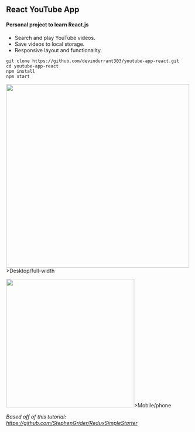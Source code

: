 ## React YouTube App

#### Personal project to learn React.js


- Search and play YouTube videos.
- Save videos to local storage.
- Responsive layout and functionality.

```
git clone https://github.com/devindurrant303/youtube-app-react.git
cd youtube-app-react
npm install
npm start
```

<img src="https://cloud.githubusercontent.com/assets/26286658/25241269/a0bf2faa-25b2-11e7-9fb6-f8f3bb86b8ec.JPG" alt="" width="500" />>Desktop/full-width


<img src="https://cloud.githubusercontent.com/assets/26286658/25241273/a31f29bc-25b2-11e7-8a6a-804f318b1d55.JPG" alt="" width="350" />>Mobile/phone

*Based off of this tutorial: https://github.com/StephenGrider/ReduxSimpleStarter*
